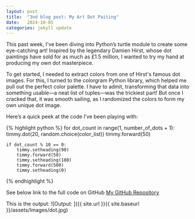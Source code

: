 ```yaml
---
layout: post
title:  "3nd blog post: My Art Dot Paiting"
date:   2024-10-05
categories: jekyll update
---
```

This past week, I've been diving into Python’s turtle module to create some eye-catching art! Inspired by the legendary Damien Hirst, whose dot paintings have sold for as much as £1.5 million, I wanted to try my hand at producing my own dot masterpiece.

To get started, I needed to extract colors from one of Hirst's famous dot images. For this, I turned to the colorgram Python library, which helped me pull out the perfect color palette. I have to admit, transforming that data into something usable—a neat list of tuples—was the trickiest part! But once I cracked that, it was smooth sailing, as I randomized the colors to form my own unique dot image.

Here’s a quick peek at the code I’ve been playing with:


{% highlight python %}
for dot_count in range(1, number_of_dots + 1):
    timmy.dot(20, random.choice(color_list))
    timmy.forward(50)

    if dot_count % 10 == 0:
        timmy.setheading(90)
        timmy.forward(50)
        timmy.setheading(180)
        timmy.forward(500)
        timmy.setheading(0)
{% endhighlight %}

See below link to the full code on GitHub
[My GitHub Repository](https://github.com/Arshad-Munir1/Art-dot-painting)

This is the output:
![Output: ]({{ site.url }}{{ site.baseurl }}/assets/Images/dot.jpg)